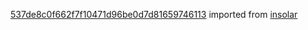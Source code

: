[537de8c0f662f7f10471d96be0d7d81659746113](https://github.com/insolar/insolar/commit/537de8c0f662f7f10471d96be0d7d81659746113) imported from [insolar](https://github.com/insolar/insolar)
